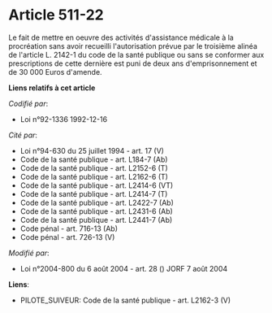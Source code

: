 # Article 511-22

Le fait de mettre en oeuvre des activités d'assistance médicale à la procréation sans avoir recueilli l'autorisation prévue
par le troisième alinéa de l'article L. 2142-1 du code de la santé publique ou sans se conformer aux prescriptions de cette
dernière est puni de deux ans d'emprisonnement et de 30 000 Euros d'amende.

**Liens relatifs à cet article**

_Codifié par_:

  - Loi n°92-1336 1992-12-16

_Cité par_:

  - Loi n°94-630 du 25 juillet 1994 - art. 17 (V)
  - Code de la santé publique - art. L184-7 (Ab)
  - Code de la santé publique - art. L2152-6 (T)
  - Code de la santé publique - art. L2162-6 (T)
  - Code de la santé publique - art. L2414-6 (VT)
  - Code de la santé publique - art. L2414-7 (T)
  - Code de la santé publique - art. L2422-7 (Ab)
  - Code de la santé publique - art. L2431-6 (Ab)
  - Code de la santé publique - art. L2441-7 (Ab)
  - Code pénal - art. 716-13 (Ab)
  - Code pénal - art. 726-13 (V)

_Modifié par_:

  - Loi n°2004-800 du 6 août 2004 - art. 28 () JORF 7 août 2004

**Liens**:

  - PILOTE_SUIVEUR: Code de la santé publique - art. L2162-3 (V)
